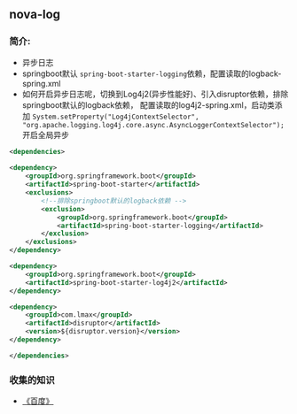 ## nova-log
### 简介:
* 异步日志
* springboot默认 `spring-boot-starter-logging`依赖，配置读取的logback-spring.xml
* 如何开启异步日志呢，切换到Log4j2(异步性能好)、引入disruptor依赖，排除springboot默认的logback依赖，
  配置读取的log4j2-spring.xml，启动类添加
  `System.setProperty("Log4jContextSelector", "org.apache.logging.log4j.core.async.AsyncLoggerContextSelector");`
  开启全局异步
~~~xml
<dependencies>
    
<dependency>
    <groupId>org.springframework.boot</groupId>
    <artifactId>spring-boot-starter</artifactId>
    <exclusions>
        <!--排除springboot默认的logback依赖 -->
        <exclusion>
            <groupId>org.springframework.boot</groupId>
            <artifactId>spring-boot-starter-logging</artifactId>
        </exclusion>
    </exclusions>
</dependency>

<dependency>
    <groupId>org.springframework.boot</groupId>
    <artifactId>spring-boot-starter-log4j2</artifactId>
</dependency>

<dependency>
    <groupId>com.lmax</groupId>
    <artifactId>disruptor</artifactId>
    <version>${disruptor.version}</version>
</dependency>

</dependencies>
~~~

### 收集的知识
* [《百度》](https://www.baidu.com)

